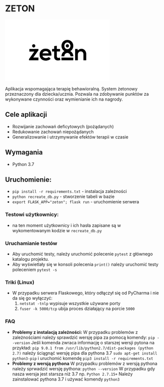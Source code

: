 # ZETON

<img src="/doc/zeton-logo-black.jpg" height="200" />

Aplikacja wspomagająca terapię behawioralną. System żetonowy przeznaczony dla 
dziecka/ucznia. Pozwala na zdobywanie punktów za wykonywane czynności 
oraz wymienianie ich na nagrody.

## Cele aplikacji
- Rozwijanie zachowań deficytowych (pożądanych)
- Redukowanie zachowań niepożądanych
- Generalizowanie i utrzymywanie efektów terapii w czasie 



## Wymagania
- Python 3.7

## Uruchomienie:
- `pip install -r requirements.txt` - instalacja zależności
- `python recreate_db.py` - stworzenie tabeli w bazie
- `export FLASK_APP="zeton"; flask run` - uruchomienie serwera

### Testowi użytkownicy:
- na ten moment użytkownicy i ich hasła zapisane są w wykomentowanym kodzie w `recreate_db.py`

### Uruchamianie testów

- Aby uruchomić testy, należy uruchomić polecenie `pytest` z głównego katalogu projektu.
- Aby wyświetlały się w konsoli polecenia `print()` należy uruchomić testy poleceniem `pytest -s`

### Triki (Linux)
- W przypadku serwera Flaskowego, który odłączył się od PyCharma i nie da się go wyłączyć:
    1. `netstat -tnlp` wypisuje wszystkie używane porty
    2. `fuser -k 5000/tcp` ubija proces działający na porcie `5000`

### FAQ
 - **Problemy z instalacją zależności:**
    W przypadku problemów z zależnościami należy sprawdzić wersję pipa za pomocą komendy:
    `pip --version`
    Jeśli komenda zwraca informację o starszej wersji pytona na przykład:
    `pip 9.0.1 from /usr/lib/python2.7/dist-packages (python 2.7)`
    należy ściągnąć wersję pipa dla pythona 3.7
    `sudo apt-get install python3-pip` 
    i uruchomić komendę 
    `pip3 install -r requirements.txt`
- **Problemy z wersją pythona**
    W przypadku problemów z wersją pythona należy sprwadzić wersję pythona:
    `python --version`
    W przypadku gdy nasza wersja jest starsza niż 3.7 np.
    `Python 2.7.15+`
    Należy zainstalować pythona 3.7 i używać komendy
    `python3`